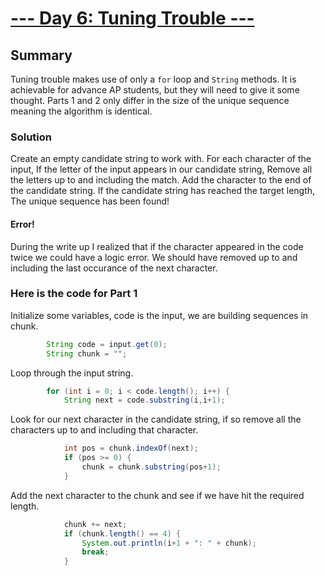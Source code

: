 # [--- Day 6: Tuning Trouble ---](https://adventofcode.com/2022/day/5)

## Summary
Tuning trouble makes use of only a `for` loop and `String` methods. It is achievable for advance AP students, but they will need to give it some thought. Parts 1 and 2 only differ in the size of the unique sequence meaning the algorithm is identical.

### Solution
Create an empty candidate string to work with.
For each character of the input,
    If the letter of the input appears in our candidate string,
        Remove all the letters up to and including the match.
    Add the character to the end of the candidate string.
    If the candidate string has reached the target length,
        The unique sequence has been found!

#### Error!
During the write up I realized that if the character appeared in the code twice we could have a logic error. We should have removed up to and including the last occurance of the next character.

### Here is the code for Part 1
Initialize some variables, code is the input, we are building sequences in chunk.
```java
        String code = input.get(0);
        String chunk = "";
```
Loop through the input string.
```java
        for (int i = 0; i < code.length(); i++) {
            String next = code.substring(i,i+1);
```

Look for our next character in the candidate string, if so remove all the characters up to and including that character.
```java
            int pos = chunk.indexOf(next);
            if (pos >= 0) {
                chunk = chunk.substring(pos+1);
            }
```
Add the next character to the chunk and see if we have hit the required length.
```java
            chunk += next;
            if (chunk.length() == 4) {
                System.out.println(i+1 + ": " + chunk);
                break;
            }
```

